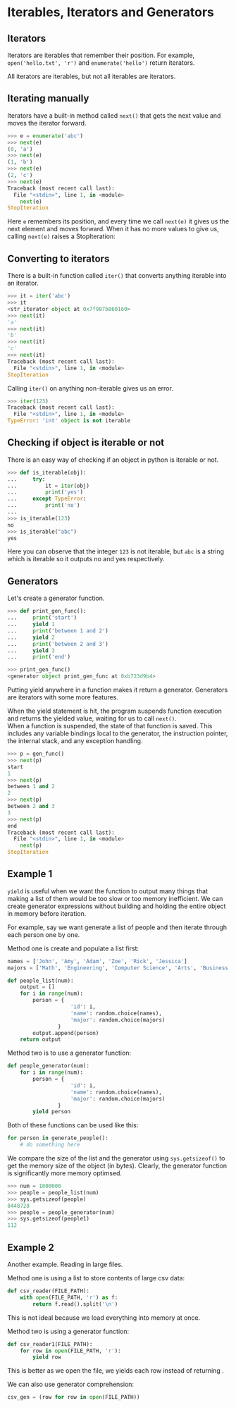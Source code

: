 # Iterables, Iterators and Generators

## Iterators
Iterators are iterables that remember their position. For example, `open('hello.txt', 'r')` and `enumerate('hello')` return iterators.

All iterators are iterables, but not all iterables are iterators.

## Iterating manually
Iterators have a built-in method called `next()` that gets the next value and moves the iterator forward.
```python
>>> e = enumerate('abc')
>>> next(e)
(0, 'a')
>>> next(e)
(1, 'b')
>>> next(e)
(2, 'c')
>>> next(e)
Traceback (most recent call last):
  File "<stdin>", line 1, in <module>
    next(e)
StopIteration
```

Here `e` remembers its position, and every time we call `next(e)` it gives us the next element and moves forward. When it has no more values to give us, calling `next(e)` raises a StopIteration:

## Converting to iterators
There is a built-in function called `iter()` that converts anything iterable into an iterator.
```python
>>> it = iter('abc')
>>> it
<str_iterator object at 0x7f987b860160>
>>> next(it)
'a'
>>> next(it)
'b'
>>> next(it)
'c'
>>> next(it)
Traceback (most recent call last):
  File "<stdin>", line 1, in <module>
StopIteration
```
Calling `iter()` on anything non-iterable gives us an error.

```python
>>> iter(123)
Traceback (most recent call last):
  File "<stdin>", line 1, in <module>
TypeError: 'int' object is not iterable
```

## Checking if object is iterable or not
There is an easy way of checking if an object in python is iterable or not.

```python
>>> def is_iterable(obj):
...     try:
...         it = iter(obj)
...         print('yes')
...     except TypeError:
...         print('no')
...
>>> is_iterable(123)
no
>>> is_iterable("abc")
yes
```
Here you can observe that the integer `123` is not iterable, but `abc` is a string which is iterable so it outputs no and yes respectively.

## Generators

Let's create a generator function.
```python
>>> def print_gen_func():
...     print('start')
...     yield 1
...     print('between 1 and 2')
...     yield 2
...     print('between 2 and 3')
...     yield 3
...     print('end')

>>> print_gen_func()
<generator object print_gen_func at 0xb723d9b4>
```

Putting yield anywhere in a function makes it return a generator. Generators are iterators with some more features.

When the yield statement is hit, the program suspends function execution and returns the yielded value, waiting for us to call `next()`.  
When a function is suspended, the state of that function is saved. This includes any variable bindings local to the generator, the instruction pointer, the internal stack, and any exception handling.


```python
>>> p = gen_func()
>>> next(p)
start
1
>>> next(p)
between 1 and 2
2
>>> next(p)
between 2 and 3
3
>>> next(p)
end
Traceback (most recent call last):
  File "<stdin>", line 1, in <module>
    next(p)
StopIteration
```

## Example 1
`yield` is useful when we want the function to output many things that making a list of them would be too slow or too memory inefficient. We can create generator expressions without building and holding the entire object in memory before iteration.

For example, say we want generate a list of people and then iterate through each person one by one.

Method one is create and populate a list first:
```python
names = ['John', 'Amy', 'Adam', 'Zoe', 'Rick', 'Jessica']
majors = ['Math', 'Engineering', 'Computer Science', 'Arts', 'Business']

def people_list(num):
    output = []
    for i in range(num):
        person = {
                    'id': i,
                    'name': random.choice(names),
                    'major': random.choice(majors)
                }
        output.append(person)
    return output 
```

Method two is to use a generator function:
```python
def people_generator(num):
    for i in range(num):
        person = {
                    'id': i,
                    'name': random.choice(names),
                    'major': random.choice(majors)
                }
        yield person
```

Both of these functions can be used like this:

```python
for person in generate_people():
    # do something here
```

We compare the size of the list and the generator using `sys.getsizeof()` to get the memory size of the object (in bytes). Clearly, the generator function is significantly more memory optimsed.

```python
>>> num = 1000000
>>> people = people_list(num)
>>> sys.getsizeof(people)
8448728
>>> people = people_generator(num)
>>> sys.getsizeof(people1)
112
```

## Example 2
Another example. Reading in large files.

Method one is using a list to store contents of large csv data:
```python
def csv_reader(FILE_PATH):
    with open(FILE_PATH, 'r') as f:
        return f.read().split('\n')
```
This is not ideal because we load everything into memory at once.

Method two is using a generator function:

```python
def csv_reader1(FILE_PATH):
    for row in open(FILE_PATH, 'r'):
        yield row
```
This is better as we open the file, we yields each row instead of returning .

We can also use generator comprehension:
```python
csv_gen = (row for row in open(FILE_PATH))
```